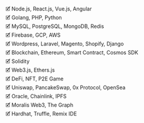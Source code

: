 <!-- <h2>Hey, folks! <img src="https://raw.githubusercontent.com/MartinHeinz/MartinHeinz/master/wave.gif" width="20px"></h2> -->

<!-- | Hola | Olá | Bonjour | Привет | 你好 | こんにちは | أهلا | नमस्ते -->
<!-- ![Typing SVG](https://readme-typing-svg.herokuapp.com?color=%2336BCF7&center=true&vCenter=true&width=640&lines=Hello+|+Hola+|+Bonjour+|+Привет+|+你好+|+こんにちは+|+नमस्ते;Welcome+to+my+profile+🌍) -->

<!-- Constant learning and working are my first concerns and let me get the talented relevant skills. -->

🗹 Node.js, React.js, Vue.js, Angular<br />
🗹 Golang, PHP, Python<br />
🗹 MySQL, PostgreSQL, MongoDB, Redis<br />
🗹 Firebase, GCP, AWS<br />
🗹 Wordpress, Laravel, Magento, Shopify, Django<br />
🗹 Blockchain, Ethereum, Smart Contract, Cosmos SDK<br />
🗹 Solidity<br />
🗹 Web3.js, Ethers.js<br />
🗹 DeFi, NFT, P2E Game<br />
🗹 Uniswap, PancakeSwap, 0x Protocol, OpenSea<br />
🗹 Oracle, Chainlink, IPFS<br />
🗹 Moralis Web3, The Graph<br />
🗹 Hardhat, Truffle, Remix IDE<br />

<!-- <br />

<div>
  <img height="180em" src="https://github-readme-stats-ra0321.vercel.app/api?username=ra0321&show_icons=true&theme=codeSTACKr&include_all_commits=true&count_private=true"/>
  <img height="180em" src="https://github-readme-stats-ra0321.vercel.app/api/top-langs/?username=ra0321&layout=compact&langs_count=7&theme=github_dark"/>
</div>
  
### Technology joke to keep you entertained!

![Jokes Card](https://readme-jokes.vercel.app/api) -->

<!-- <p align="center">
  <img src="https://readme-typing-svg.herokuapp.com/?lines=Blockchain%20Developer;Web%20Designer;Web%20Developer;Frontend%20Developer;Backend%20Developer;Ecommerce%20Developer&font=Pacifico&center=true&width=650&height=120&color=58a6ff&vCenter=true&size=45%22">
</p> -->

<!-- ![Phanatagama](https://raw.githubusercontent.com/Trilokia/Trilokia/379277808c61ef204768a61bbc5d25bc7798ccf1/bottom_header.svg)   -->

<!-- <img alt="Thanks for visiting my profile!" width="100%" src="https://raw.githubusercontent.com/BrunnerLivio/brunnerlivio/master/images/marquee.svg" /> -->

